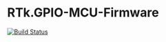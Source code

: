 # RTk.GPIO-MCU-Firmware
[![Build Status](http://rtkjenkins.servehalflife.com:8120/job/RTk.GPIO%20MCU%20Code/badge/icon)](http://rtkjenkins.servehalflife.com:8120/job/RTk.GPIO%20MCU%20Code/)